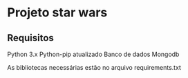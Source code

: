 # Projeto star wars

## Requisitos
Python 3.x
Python-pip atualizado
Banco de dados Mongodb

As bibliotecas necessárias estão no arquivo requirements.txt
